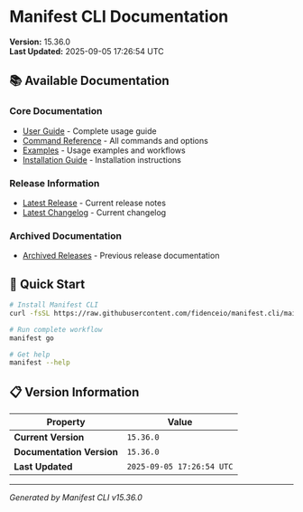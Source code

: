 # Manifest CLI Documentation

**Version:** 15.36.0  
**Last Updated:** 2025-09-05 17:26:54 UTC

## 📚 Available Documentation

### Core Documentation
- [User Guide](USER_GUIDE.md) - Complete usage guide
- [Command Reference](COMMAND_REFERENCE.md) - All commands and options
- [Examples](EXAMPLES.md) - Usage examples and workflows
- [Installation Guide](INSTALLATION.md) - Installation instructions

### Release Information
- [Latest Release](RELEASE_v15.36.0.md) - Current release notes
- [Latest Changelog](CHANGELOG_v15.36.0.md) - Current changelog

### Archived Documentation
- [Archived Releases](zArchive/) - Previous release documentation

## 🚀 Quick Start

```bash
# Install Manifest CLI
curl -fsSL https://raw.githubusercontent.com/fidenceio/manifest.cli/main/install-cli.sh | bash

# Run complete workflow
manifest go

# Get help
manifest --help
```

## 📋 Version Information

| Property | Value |
|----------|-------|
| **Current Version** | `15.36.0` |
| **Documentation Version** | `15.36.0` |
| **Last Updated** | `2025-09-05 17:26:54 UTC` |

---
*Generated by Manifest CLI v15.36.0*

